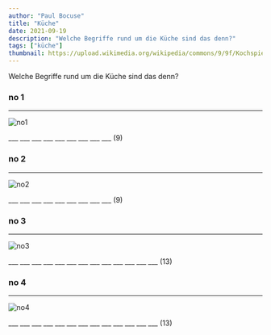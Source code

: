 ```yaml
---
author: "Paul Bocuse"
title: "Küche"
date: 2021-09-19
description: "Welche Begriffe rund um die Küche sind das denn?"
tags: ["küche"]
thumbnail: https://upload.wikimedia.org/wikipedia/commons/9/9f/Kochspielstunde_im_Kindergarten_-_um1900.jpg
---
```


Welche Begriffe rund um die Küche sind das denn?

### no 1
---

![no1](https://www.bgastore.de/cache/a8/1200x1200-2020_51033227_2.jpg)

___ ___ ___ ___ ___ ___ ___ ___ ___ (9) 

### no 2
---

![no2](https://medditeraneandirect.s3.eu-west-2.amazonaws.com/wp-content/uploads/2020/10/09110706/image.jpg)

___ ___ ___ ___ ___ ___ ___ ___ ___ (9) 

### no 3
---

![no3](https://media-cldnry.s-nbcnews.com/image/upload/t_fit-2000w,f_auto,q_auto:best/newscms/2016_45/1791241/161110-papers-0513.jpg)

___ ___ ___ ___ ___ ___ ___ ___ ___ ___ ___ ___ ___ (13)  

### no 4
---

![no4](https://image.freepik.com/fotos-kostenlos/nahaufnahme-einer-person-die-loeffel-ueber-dem-cappuccino-oder-dem-latte-mit-schaumigem-schaum-haelt_23-2147975366.jpg)

___ ___ ___ ___ ___ ___ ___ ___ ___ ___ ___ ___ ___ (13) 
